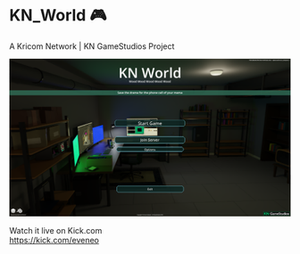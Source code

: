 # KN_World 🎮
A Kricom Network | KN GameStudios Project

![KN_World - Preview](https://github.com/Eveneo/KN_World/blob/main/KN_World_Main_Menu_Preview_beta_v.0.0.0.png)

Watch it live on Kick.com<br />
https://kick.com/eveneo
